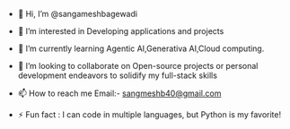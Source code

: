- 👋 Hi, I’m @sangameshbagewadi
- 👀 I’m interested in Developing applications and projects
- 🌱 I’m currently learning Agentic AI,Generativa AI,Cloud computing.
- 💞️ I’m looking to collaborate on Open-source projects or personal development endeavors to solidify my full-stack skills
- 📫 How to reach me Email:- sangmeshb40@gmail.com

- ⚡ Fun fact : I can code in multiple languages, but Python is my favorite! 

<!---
sangameshbagewadi/sangameshbagewadi is a ✨ special ✨ repository because its `README.md` (this file) appears on your GitHub profile.
You can click the Preview link to take a look at your changes.
--->
